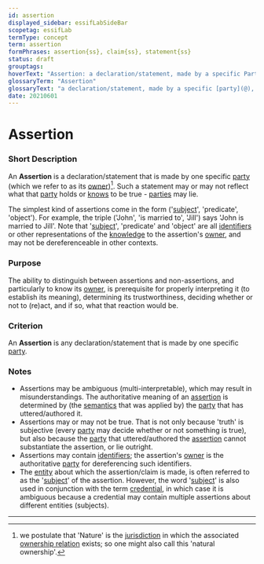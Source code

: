 ```yaml
---
id: assertion
displayed_sidebar: essifLabSideBar
scopetag: essifLab
termType: concept
term: assertion
formPhrases: assertion{ss}, claim{ss}, statement{ss}
status: draft
grouptags:
hoverText: "Assertion: a declaration/statement, made by a specific Party, that something is the case."
glossaryTerm: "Assertion"
glossaryText: "a declaration/statement, made by a specific [party](@), that something is the case."
date: 20210601
---
```


# Assertion

### Short Description

An **Assertion** is a declaration/statement that is made by one specific [party](@) (which we refer to as its [owner](@))[^1]. Such a statement may or may not reflect what that [party](@) holds or [knows](knowledge@) to be true - [parties](@) may lie.

The simplest kind of assertions come in the form ('[subject](@)', 'predicate', 'object'). For example, the triple ('John', 'is married to', 'Jill') says 'John is married to Jill'. Note that '[subject](@)', 'predicate' and 'object' are all [identifiers](@) or other representations of the [knowledge](@) to the assertion's [owner](@), and may not be dereferenceable in other contexts.

### Purpose

The ability to distinguish between assertions and non-assertions, and particularly to know its [owner](@), is prerequisite for properly interpreting it (to establish its meaning), determining its trustworthiness, deciding whether or not to (re)act, and if so, what that reaction would be.

### Criterion

An **Assertion** is any declaration/statement that is made by one specific [party](@).

### Notes

- Assertions may be ambiguous (multi-interpretable), which may result in misunderstandings. The authoritative meaning of an [assertion](@) is determined by (the [semantics](@) that was applied by) the [party](@) that has uttered/authored it.
- Assertions may or may not be true. That is not only because 'truth' is subjective (every [party](@) may decide whether or not something is true), but also because the [party](@) that uttered/authored the [assertion](@) cannot substantiate the assertion, or lie outright.
- Assertions may contain [identifiers](@); the assertion's [owner](@) is the authoritative [party](@) for dereferencing such identifiers.
- The [entity](@) about which the assertion/claim is made, is often referred to as the '[subject](@)' of the assertion. However, the word '[subject](@)' is also used in conjunction with the term [credential](@), in which case it is ambiguous because a credential may contain multiple assertions about different entities (subjects).

-----
[^1]: we postulate that 'Nature' is the [jurisdiction](@) in which the associated [ownership relation](ownership@) exists; so one might also call this 'natural ownership'.